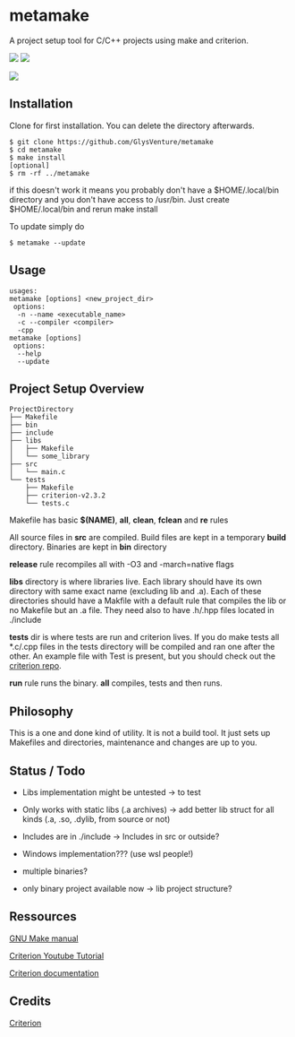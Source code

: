 # metamake

A project setup tool for C/C++ projects using make and criterion.

![](https://img.shields.io/badge/platform-linux%20%7C%20macOs-lightgrey) ![](https://img.shields.io/badge/python-v3.8-blue)

![](https://img.shields.io/github/stars/GlysVenture/metamake?style=social)

## Installation

Clone for first installation. You can delete the directory afterwards.

    $ git clone https://github.com/GlysVenture/metamake
    $ cd metamake
    $ make install
    [optional]
    $ rm -rf ../metamake
    
if this doesn't work it means you probably don't have a $HOME/.local/bin directory and you don't have access to /usr/bin.
Just create $HOME/.local/bin and rerun make install
    
To update simply do

    $ metamake --update
    
## Usage

```
usages:
metamake [options] <new_project_dir>
 options:
  -n --name <executable_name>
  -c --compiler <compiler>
  -cpp
metamake [options]
 options:
  --help
  --update
```

## Project Setup Overview
    
    ProjectDirectory
    ├── Makefile
    ├── bin
    ├── include
    ├── libs
    │   ├── Makefile
    │   └── some_library    
    ├── src
    │   └── main.c
    └── tests
        ├── Makefile
        ├── criterion-v2.3.2
        └── tests.c


Makefile has basic **$(NAME)**, **all**, **clean**, **fclean** and **re** rules

All source files in **src** are compiled. Build files are kept in a temporary **build** directory.
Binaries are kept in **bin** directory

**release** rule recompiles all with -O3 and -march=native flags

**libs** directory is where libraries live. Each library should have its own directory with same exact name (excluding lib and .a).
Each of these directories should have a Makfile with a default rule that compiles the lib or no Makefile but an .a file.
They need also to have .h/.hpp files located in ./include

**tests** dir is where tests are run and criterion lives.
If you do make tests all \*.c/.cpp files in the tests directory will be compiled and ran one after the other.
An example file with Test is present, but you should check out the [criterion repo](https://github.com/Snaipe/Criterion).

**run** rule runs the binary. **all** compiles, tests and then runs.

## Philosophy

This is a one and done kind of utility. It is not a build tool. It just sets up Makefiles and directories, maintenance and changes are up to you.

## Status / Todo

 - Libs implementation might be untested -> to test

 - Only works with static libs (.a archives) -> add better lib struct for all kinds (.a, .so, .dylib, from source or not)

 - Includes are in ./include -> Includes in src or outside?

 - Windows implementation??? (use wsl people!)

 - multiple binaries?

 - only binary project available now -> lib project structure?

## Ressources

[GNU Make manual](https://www.gnu.org/software/make/manual/make.html)

[Criterion Youtube Tutorial](https://youtu.be/JarMkGWTF8Y)

[Criterion documentation](https://criterion.readthedocs.io/en/master/)

## Credits

[Criterion](https://github.com/Snaipe/Criterion)
